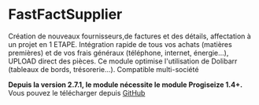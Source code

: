 # FastFactSupplier

Création de nouveaux fournisseurs,de factures et des détails, affectation à un projet en 1 ETAPE.
Intégration rapide de tous vos achats (matières premières) et de vos frais généraux (téléphone, internet, énergie…), UPLOAD direct des pièces.
Ce module optimise l'utilisation de Dolibarr (tableaux de bords, trésorerie…).
Compatible multi-société

**Depuis la version 2.7.1, le module nécessite le module Progiseize 1.4+.** 
Vous pouvez le télécharger depuis [GitHub ](https://github.com/progiseize/progiseize)